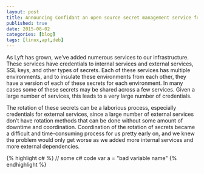 ```yaml
---
layout: post
title: Announcing Confidant an open source secret management service from Lyft
published: true
date: 2015-08-02
categories: [blog]
tags: [linux,apt,deb]
---
```


As Lyft has grown, we’ve added numerous services to our infrastructure. These services have credentials to internal services and external services, SSL keys, and other types of secrets. Each of these services has multiple environments, and to insulate these environments from each other, they have a version of each of these secrets for each environment. In many cases some of these secrets may be shared across a few services. Given a large number of services, this leads to a very large number of credentials.

The rotation of these secrets can be a laborious process, especially credentials for external services, since a large number of external services don’t have rotation methods that can be done without some amount of downtime and coordination. Coordination of the rotation of secrets became a difficult and time-consuming process for us pretty early on, and we knew the problem would only get worse as we added more internal services and more external dependencies.

{% highlight c# %}
// some c# code
var a = "bad variable name"
{% endhighlight %}
